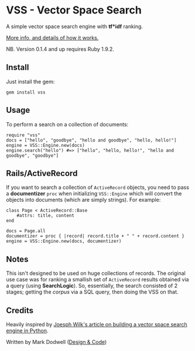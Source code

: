# VSS - Vector Space Search 

A simple vector space search engine with **tf*idf** ranking. 

[More info, and details of how it works.](http://madeofcode.com/posts/69-vss-a-vector-space-search-engine-in-ruby)

NB. Version 0.1.4 and up requires Ruby 1.9.2.

## Install

Just install the gem:

    gem install vss

## Usage

To perform a search on a collection of documents:

    require "vss"
    docs = ["hello", "goodbye", "hello and goodbye", "hello, hello!"]
    engine = VSS::Engine.new(docs)
    engine.search("hello") #=> ["hello", "hello, hello!", "hello and goodbye", "goodbye"]
    
## Rails/ActiveRecord

If you want to search a collection of `ActiveRecord` objects, you need to pass a **documentizer** `proc` when initializing `VSS::Engine` which will convert the objects into documents (which are simply strings). For example:

    class Page < ActiveRecord::Base
        #attrs: title, content
    end

    docs = Page.all
    documentizer = proc { |record| record.title + " " + record.content }
    engine = VSS::Engine.new(docs, documentizer)
        
## Notes

This isn't designed to be used on huge collections of records. The original use case was for ranking a smallish set of `ActiveRecord` results obtained via a query (using **SearchLogic**). So, essentially, the search consisted of 2 stages; getting the *corpus* via a SQL query, then doing the VSS on that.

## Credits

Heavily inspired by [Joesph Wilk's article on building a vector space search engine in Python](http://blog.josephwilk.net/projects/building-a-vector-space-search-engine-in-python.html).

Written by Mark Dodwell
([Design & Code](http://madeofcode.com))
